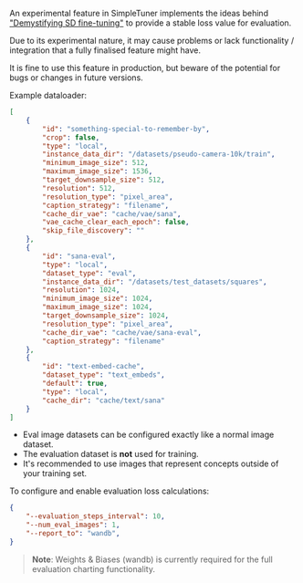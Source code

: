 An experimental feature in SimpleTuner implements the ideas behind ["Demystifying SD fine-tuning"](https://github.com/spacepxl/demystifying-sd-finetuning) to provide a stable loss value for evaluation.

Due to its experimental nature, it may cause problems or lack functionality / integration that a fully finalised feature might have.

It is fine to use this feature in production, but beware of the potential for bugs or changes in future versions.

Example dataloader:

```json
[
    {
        "id": "something-special-to-remember-by",
        "crop": false,
        "type": "local",
        "instance_data_dir": "/datasets/pseudo-camera-10k/train",
        "minimum_image_size": 512,
        "maximum_image_size": 1536,
        "target_downsample_size": 512,
        "resolution": 512,
        "resolution_type": "pixel_area",
        "caption_strategy": "filename",
        "cache_dir_vae": "cache/vae/sana",
        "vae_cache_clear_each_epoch": false,
        "skip_file_discovery": ""
    },
    {
        "id": "sana-eval",
        "type": "local",
        "dataset_type": "eval",
        "instance_data_dir": "/datasets/test_datasets/squares",
        "resolution": 1024,
        "minimum_image_size": 1024,
        "maximum_image_size": 1024,
        "target_downsample_size": 1024,
        "resolution_type": "pixel_area",
        "cache_dir_vae": "cache/vae/sana-eval",
        "caption_strategy": "filename"
    },
    {
        "id": "text-embed-cache",
        "dataset_type": "text_embeds",
        "default": true,
        "type": "local",
        "cache_dir": "cache/text/sana"
    }
]
```

- Eval image datasets can be configured exactly like a normal image dataset.
- The evaluation dataset is **not** used for training.
- It's recommended to use images that represent concepts outside of your training set.

To configure and enable evaluation loss calculations:

```json
{
    "--evaluation_steps_interval": 10,
    "--num_eval_images": 1,
    "--report_to": "wandb",
}
```

> **Note**: Weights & Biases (wandb) is currently required for the full evaluation charting functionality.